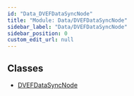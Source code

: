 ```yaml
---
id: "Data_DVEFDataSyncNode"
title: "Module: Data/DVEFDataSyncNode"
sidebar_label: "Data/DVEFDataSyncNode"
sidebar_position: 0
custom_edit_url: null
---
```


## Classes

- [DVEFDataSyncNode](../classes/Data_DVEFDataSyncNode.DVEFDataSyncNode.md)
